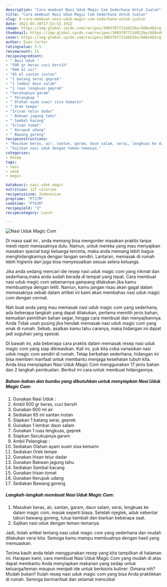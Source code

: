 ```yaml
---
description: "Cara membuat Nasi Uduk Magic Com Sederhana Untuk Jualan"
title: "Cara membuat Nasi Uduk Magic Com Sederhana Untuk Jualan"
slug: 8-cara-membuat-nasi-uduk-magic-com-sederhana-untuk-jualan
date: 2021-05-30T17:53:53.191Z
image: https://img-global.cpcdn.com/recipes/3003f07721d022be/680x482cq70/nasi-uduk-magic-com-foto-resep-utama.jpg
thumbnail: https://img-global.cpcdn.com/recipes/3003f07721d022be/680x482cq70/nasi-uduk-magic-com-foto-resep-utama.jpg
cover: https://img-global.cpcdn.com/recipes/3003f07721d022be/680x482cq70/nasi-uduk-magic-com-foto-resep-utama.jpg
author: Evan Carter
ratingvalue: 3.5
reviewcount: 15
recipeingredient:
- " Nasi Uduk "
- "500 gr beras cuci bersih"
- "600 ml air"
- "65 ml santan instan"
- "1 batang serai geprek"
- "1 lembar daun salam"
- "1 ruas lengkuas geprek"
- "Secukupnya garam"
- " Pelengkap "
- " Olahan ayam suwir sisa kemarin"
- " Orek tempe"
- "Irisan telur dadar"
- " Bakwan jagung tahu"
- " Sambal kacang"
- "Irisan tomat"
- " Kerupuk udang"
- " Bawang goreng"
recipeinstructions:
- "Masukan beras, air, santan, garam, daun salam, serai, lengkuas ke dalam magic com, masak seperti biasa. Setelah njeglek, aduk sebentar taburi bawang goreng, tutup kembali dan biarkan beberapa saat."
- "Sajikan nasi uduk dengan teman-temanya."
categories:
- Resep
tags:
- nasi
- uduk
- magic

katakunci: nasi uduk magic 
nutrition: 127 calories
recipecuisine: Indonesian
preptime: "PT17M"
cooktime: "PT43M"
recipeyield: "3"
recipecategory: Lunch

---
```



![Nasi Uduk Magic Com](https://img-global.cpcdn.com/recipes/3003f07721d022be/680x482cq70/nasi-uduk-magic-com-foto-resep-utama.jpg)

Di masa  saat ini , anda memang bisa mengorder masakan praktis tanpa mesti repot memasaknya dulu. Namun, untuk mereka yang mau menyajikan masakan special bagi keluarga tercinta, maka anda memang lebih bagus menghidangkannya dengan tangan sendiri. Lantaran, memasak di rumah lebih higienis dan juga bisa menyesuaikan sesuai selera keluarga.

Jika anda sedang mencari ide resep nasi uduk magic com yang nikmat dan sederhana,maka anda sudah berada di tempat yang tepat. Cara membuat nasi uduk magic com  sebenarnya gampang dilakukan jika kamu membuatnya dengan teliti. Namun, kamu jangan risau akan gagal dalam memasaknya 
sebab dalam artikel ini kami akan membahas nasi uduk magic com dengan cermat.  



Nah buat anda yang mau memasak nasi uduk magic com yang sederhana, ada beberapa langkah yang dapat dilakukan, pertama memilih jenis bahan, kemudian pemilihan bahan segar, hingga cara membuat dan menyajikannya. Anda Tidak usah pusing jika hendak memasak nasi uduk magic com yang enak di rumah. Sebab, asalkan kamu  tahu caranya, maka hidangan ini dapat jadi suguhan yang spesial.

Di bawah ini, ada beberapa cara praktis  dalam memasak resep nasi uduk magic com yang siap dikreasikan. Kali ini, yuk kita coba variasikan nasi uduk magic com sendiri di rumah. Tetap berbahan sederhana, hidangan ini bisa memberi manfaat untuk membantu menjaga kesehatan tubuh kita. Anda bisa menyiapkan Nasi Uduk Magic Com menggunakan 17 jenis bahan dan 2 langkah pembuatan. Berikut ini cara untuk membuat hidangannya.

<!--inarticleads1-->

##### Bahan-bahan dan bumbu yang dibutuhkan untuk menyiapkan Nasi Uduk Magic Com:

1. Gunakan  Nasi Uduk :
1. Ambil 500 gr beras, cuci bersih
1. Gunakan 600 ml air
1. Sediakan 65 ml santan instan
1. Siapkan 1 batang serai, geprek
1. Gunakan 1 lembar daun salam
1. Gunakan 1 ruas lengkuas, geprek
1. Siapkan Secukupnya garam
1. Ambil  Pelengkap :
1. Sediakan  Olahan ayam suwir sisa kemarin
1. Sediakan  Orek tempe
1. Gunakan Irisan telur dadar
1. Gunakan  Bakwan jagung tahu
1. Sediakan  Sambal kacang
1. Gunakan Irisan tomat
1. Gunakan  Kerupuk udang
1. Sediakan  Bawang goreng




<!--inarticleads2-->

##### Langkah-langkah membuat Nasi Uduk Magic Com:

1. Masukan beras, air, santan, garam, daun salam, serai, lengkuas ke dalam magic com, masak seperti biasa. Setelah njeglek, aduk sebentar taburi bawang goreng, tutup kembali dan biarkan beberapa saat.
1. Sajikan nasi uduk dengan teman-temanya.




Jadi, itulah artikel tentang  nasi uduk magic com  yang sederhana dan mudah dilakukan versi kita. Semoga kamu mampu membuatnya dengan hasil yang memuaskan. 

Terima kasih anda telah menggunakan resep yang kita tampilkan di halaman ini. Harapan kami, cara membuat  Nasi Uduk Magic Com yang mudah di atas dapat membantu Anda menyiapkan makanan yang sedap untuk keluarga/teman maupun menjadi ide untuk berbisnis kuliner. Gimana nih? Mudah bukan? Itulah resep nasi uduk magic com yang bisa Anda praktikkan di rumah. Semoga bermanfaat dan selamat mencoba!

